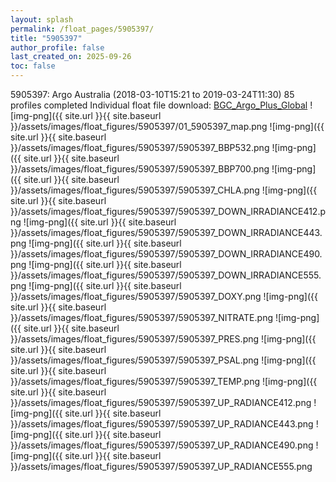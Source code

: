 ```yaml
---
layout: splash
permalink: /float_pages/5905397/
title: "5905397"
author_profile: false
last_created_on: 2025-09-26
toc: false
---
```

 
5905397: Argo Australia (2018-03-10T15:21 to 2019-03-24T11:30)
85 profiles completed
Individual float file download: [BGC_Argo_Plus_Global](https://ftp.soest.hawaii.edu/bgc_argo_plus/Individual_Floats/outliers_removed/5905397_Sprof_processed.nc)
![img-png]({{ site.url }}{{ site.baseurl }}/assets/images/float_figures/5905397/01_5905397_map.png
![img-png]({{ site.url }}{{ site.baseurl }}/assets/images/float_figures/5905397/5905397_BBP532.png
![img-png]({{ site.url }}{{ site.baseurl }}/assets/images/float_figures/5905397/5905397_BBP700.png
![img-png]({{ site.url }}{{ site.baseurl }}/assets/images/float_figures/5905397/5905397_CHLA.png
![img-png]({{ site.url }}{{ site.baseurl }}/assets/images/float_figures/5905397/5905397_DOWN_IRRADIANCE412.png
![img-png]({{ site.url }}{{ site.baseurl }}/assets/images/float_figures/5905397/5905397_DOWN_IRRADIANCE443.png
![img-png]({{ site.url }}{{ site.baseurl }}/assets/images/float_figures/5905397/5905397_DOWN_IRRADIANCE490.png
![img-png]({{ site.url }}{{ site.baseurl }}/assets/images/float_figures/5905397/5905397_DOWN_IRRADIANCE555.png
![img-png]({{ site.url }}{{ site.baseurl }}/assets/images/float_figures/5905397/5905397_DOXY.png
![img-png]({{ site.url }}{{ site.baseurl }}/assets/images/float_figures/5905397/5905397_NITRATE.png
![img-png]({{ site.url }}{{ site.baseurl }}/assets/images/float_figures/5905397/5905397_PRES.png
![img-png]({{ site.url }}{{ site.baseurl }}/assets/images/float_figures/5905397/5905397_PSAL.png
![img-png]({{ site.url }}{{ site.baseurl }}/assets/images/float_figures/5905397/5905397_TEMP.png
![img-png]({{ site.url }}{{ site.baseurl }}/assets/images/float_figures/5905397/5905397_UP_RADIANCE412.png
![img-png]({{ site.url }}{{ site.baseurl }}/assets/images/float_figures/5905397/5905397_UP_RADIANCE443.png
![img-png]({{ site.url }}{{ site.baseurl }}/assets/images/float_figures/5905397/5905397_UP_RADIANCE490.png
![img-png]({{ site.url }}{{ site.baseurl }}/assets/images/float_figures/5905397/5905397_UP_RADIANCE555.png
